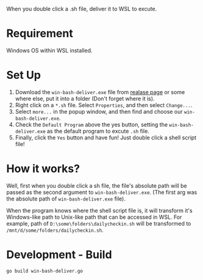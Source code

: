 When you double click a .sh file, deliver it to WSL to excute.

# Requirement
Windows OS within WSL installed.

# Set Up
1. Download the `win-bash-deliver.exe` file from [realase page](./releases) or some where else, put it into a folder (Don't forget where it is).
2. Right click on a `*.sh` file. Select `Properties`, and then select `Change...`.
3. Select `more...` in the popup window, and then find and choose our `win-bash-deliver.exe`.
4. Check the `Default Program` above the yes button, setting the `win-bash-deliver.exe` as the default program to excute `.sh` file.
5. Finally, click the `Yes` button and have fun! Just double click a shell script file!


# How it works?
Well, first when you double click a sh file, the file's absolute path will be passed as the second argument to `win-bash-deliver.exe`. (The first arg was the absolute path of `win-bash-deliver.exe` file).

When the program knows where the shell script file is, it will transform it's Windows-like path to Unix-like path that can be accessed in WSL. For example, path of `D:\some\folders\dailycheckin.sh` will be transformed to `/mnt/d/some/folders/dailycheckin.sh`.


# Development - Build
`go build win-bash-deliver.go`
